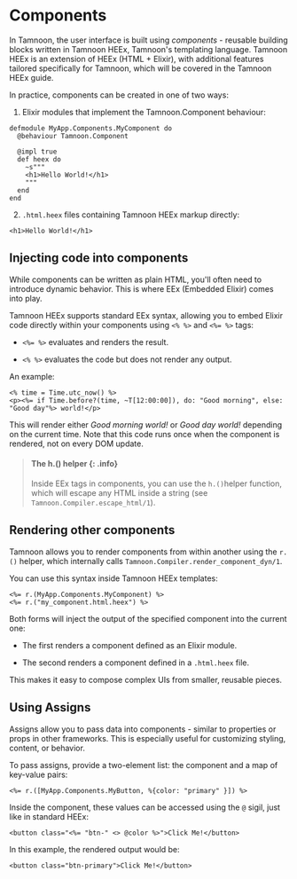 # Components

In Tamnoon, the user interface is built using _components_ - reusable building blocks written in Tamnoon HEEx, Tamnoon's templating language.
Tamnoon HEEx is an extension of HEEx (HTML + Elixir), with additional features tailored specifically for Tamnoon, which will be covered in the Tamnoon HEEx guide.

In practice, components can be created in one of two ways:

1. Elixir modules that implement the Tamnoon.Component behaviour:

```
defmodule MyApp.Components.MyComponent do
  @behaviour Tamnoon.Component

  @impl true
  def heex do
    ~s"""
    <h1>Hello World!</h1>
    """
  end
end
```

2. `.html.heex` files containing Tamnoon HEEx markup directly:

```
<h1>Hello World!</h1>
```


## Injecting code into components

While components can be written as plain HTML, you'll often need to introduce dynamic behavior. This is where EEx (Embedded Elixir) comes into play.

Tamnoon HEEx supports standard EEx syntax, allowing you to embed Elixir code directly within your components using `<% %>` and `<%= %>` tags:

- `<%= %>` evaluates and renders the result.

- `<% %>` evaluates the code but does not render any output.

An example:

```
<% time = Time.utc_now() %>
<p><%= if Time.before?(time, ~T[12:00:00]), do: "Good morning", else: "Good day"%> world!</p>
```

This will render either _Good morning world!_ or _Good day world!_ depending on the current time.
Note that this code runs once when the component is rendered, not on every DOM update.

> #### The h.() helper {: .info}
> Inside EEx tags in components, you can use the `h.()`helper function, which will escape any HTML inside a string (see `Tamnoon.Compiler.escape_html/1`).


## Rendering other components

Tamnoon allows you to render components from within another using the `r.()` helper, which internally calls `Tamnoon.Compiler.render_component_dyn/1`.

You can use this syntax inside Tamnoon HEEx templates:

```
<%= r.(MyApp.Components.MyComponent) %>
<%= r.("my_component.html.heex") %>
```

Both forms will inject the output of the specified component into the current one:

- The first renders a component defined as an Elixir module.

- The second renders a component defined in a `.html.heex` file.

This makes it easy to compose complex UIs from smaller, reusable pieces.


## Using Assigns

Assigns allow you to pass data into components - similar to properties or props in other frameworks. This is especially useful for customizing styling, content, or behavior.

To pass assigns, provide a two-element list: the component and a map of key-value pairs:

```
<%= r.([MyApp.Components.MyButton, %{color: "primary" }]) %>
```

Inside the component, these values can be accessed using the `@` sigil, just like in standard HEEx:

```
<button class="<%= "btn-" <> @color %>">Click Me!</button>
```

In this example, the rendered output would be:

```
<button class="btn-primary">Click Me!</button>
```